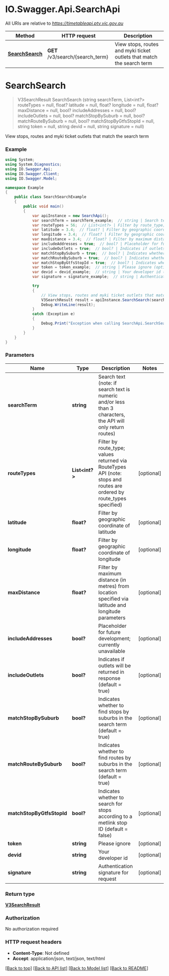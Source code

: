 # IO.Swagger.Api.SearchApi

All URIs are relative to *https://timetableapi.ptv.vic.gov.au*

Method | HTTP request | Description
------------- | ------------- | -------------
[**SearchSearch**](SearchApi.md#searchsearch) | **GET** /v3/search/{search_term} | View stops, routes and myki ticket outlets that match the search term


<a name="searchsearch"></a>
# **SearchSearch**
> V3SearchResult SearchSearch (string searchTerm, List<int?> routeTypes = null, float? latitude = null, float? longitude = null, float? maxDistance = null, bool? includeAddresses = null, bool? includeOutlets = null, bool? matchStopBySuburb = null, bool? matchRouteBySuburb = null, bool? matchStopByGtfsStopId = null, string token = null, string devid = null, string signature = null)

View stops, routes and myki ticket outlets that match the search term

### Example
```csharp
using System;
using System.Diagnostics;
using IO.Swagger.Api;
using IO.Swagger.Client;
using IO.Swagger.Model;

namespace Example
{
    public class SearchSearchExample
    {
        public void main()
        {
            var apiInstance = new SearchApi();
            var searchTerm = searchTerm_example;  // string | Search text (note: if search text is numeric and/or less than 3 characters, the API will only return routes)
            var routeTypes = 56;  // List<int?> | Filter by route_type; values returned via RouteTypes API (note: stops and routes are ordered by route_types specified) (optional) 
            var latitude = 3.4;  // float? | Filter by geographic coordinate of latitude (optional) 
            var longitude = 3.4;  // float? | Filter by geographic coordinate of longitude (optional) 
            var maxDistance = 3.4;  // float? | Filter by maximum distance (in metres) from location specified via latitude and longitude parameters (optional) 
            var includeAddresses = true;  // bool? | Placeholder for future development; currently unavailable (optional) 
            var includeOutlets = true;  // bool? | Indicates if outlets will be returned in response (default = true) (optional) 
            var matchStopBySuburb = true;  // bool? | Indicates whether to find stops by suburbs in the search term (default = true) (optional) 
            var matchRouteBySuburb = true;  // bool? | Indicates whether to find routes by suburbs in the search term (default = true) (optional) 
            var matchStopByGtfsStopId = true;  // bool? | Indicates whether to search for stops according to a metlink stop ID (default = false) (optional) 
            var token = token_example;  // string | Please ignore (optional) 
            var devid = devid_example;  // string | Your developer id (optional) 
            var signature = signature_example;  // string | Authentication signature for request (optional) 

            try
            {
                // View stops, routes and myki ticket outlets that match the search term
                V3SearchResult result = apiInstance.SearchSearch(searchTerm, routeTypes, latitude, longitude, maxDistance, includeAddresses, includeOutlets, matchStopBySuburb, matchRouteBySuburb, matchStopByGtfsStopId, token, devid, signature);
                Debug.WriteLine(result);
            }
            catch (Exception e)
            {
                Debug.Print("Exception when calling SearchApi.SearchSearch: " + e.Message );
            }
        }
    }
}
```

### Parameters

Name | Type | Description  | Notes
------------- | ------------- | ------------- | -------------
 **searchTerm** | **string**| Search text (note: if search text is numeric and/or less than 3 characters, the API will only return routes) | 
 **routeTypes** | **List&lt;int?&gt;**| Filter by route_type; values returned via RouteTypes API (note: stops and routes are ordered by route_types specified) | [optional] 
 **latitude** | **float?**| Filter by geographic coordinate of latitude | [optional] 
 **longitude** | **float?**| Filter by geographic coordinate of longitude | [optional] 
 **maxDistance** | **float?**| Filter by maximum distance (in metres) from location specified via latitude and longitude parameters | [optional] 
 **includeAddresses** | **bool?**| Placeholder for future development; currently unavailable | [optional] 
 **includeOutlets** | **bool?**| Indicates if outlets will be returned in response (default &#x3D; true) | [optional] 
 **matchStopBySuburb** | **bool?**| Indicates whether to find stops by suburbs in the search term (default &#x3D; true) | [optional] 
 **matchRouteBySuburb** | **bool?**| Indicates whether to find routes by suburbs in the search term (default &#x3D; true) | [optional] 
 **matchStopByGtfsStopId** | **bool?**| Indicates whether to search for stops according to a metlink stop ID (default &#x3D; false) | [optional] 
 **token** | **string**| Please ignore | [optional] 
 **devid** | **string**| Your developer id | [optional] 
 **signature** | **string**| Authentication signature for request | [optional] 

### Return type

[**V3SearchResult**](V3SearchResult.md)

### Authorization

No authorization required

### HTTP request headers

 - **Content-Type**: Not defined
 - **Accept**: application/json, text/json, text/html

[[Back to top]](#) [[Back to API list]](../README.md#documentation-for-api-endpoints) [[Back to Model list]](../README.md#documentation-for-models) [[Back to README]](../README.md)

